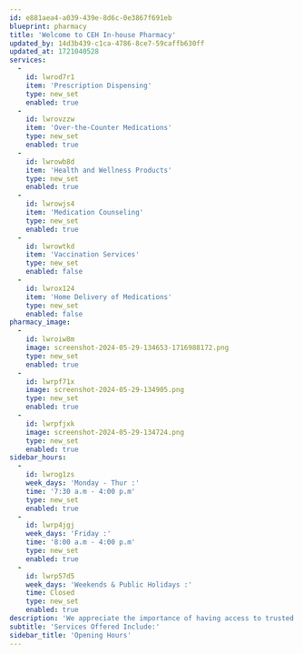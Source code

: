 ```yaml
---
id: e881aea4-a039-439e-8d6c-0e3867f691eb
blueprint: pharmacy
title: 'Welcome to CEH In-house Pharmacy'
updated_by: 14d3b439-c1ca-4786-8ce7-59caffb630ff
updated_at: 1721040528
services:
  -
    id: lwrod7r1
    item: 'Prescription Dispensing'
    type: new_set
    enabled: true
  -
    id: lwrovzzw
    item: 'Over-the-Counter Medications'
    type: new_set
    enabled: true
  -
    id: lwrowb8d
    item: 'Health and Wellness Products'
    type: new_set
    enabled: true
  -
    id: lwrowjs4
    item: 'Medication Counseling'
    type: new_set
    enabled: true
  -
    id: lwrowtkd
    item: 'Vaccination Services'
    type: new_set
    enabled: false
  -
    id: lwrox124
    item: 'Home Delivery of Medications'
    type: new_set
    enabled: false
pharmacy_image:
  -
    id: lwroiw8m
    image: screenshot-2024-05-29-134653-1716988172.png
    type: new_set
    enabled: true
  -
    id: lwrpf71x
    image: screenshot-2024-05-29-134905.png
    type: new_set
    enabled: true
  -
    id: lwrpfjxk
    image: screenshot-2024-05-29-134724.png
    type: new_set
    enabled: true
sidebar_hours:
  -
    id: lwrog1zs
    week_days: 'Monday - Thur :'
    time: '7:30 a.m - 4:00 p.m'
    type: new_set
    enabled: true
  -
    id: lwrp4jgj
    week_days: 'Friday :'
    time: '8:00 a.m - 4:00 p.m'
    type: new_set
    enabled: true
  -
    id: lwrp57d5
    week_days: 'Weekends & Public Holidays :'
    time: Closed
    type: new_set
    enabled: true
description: 'We appreciate the importance of having access to trusted and convenient pharmacy services. It is for this reason that we have a full-fledged pharmacy strategically located within our City Eye Hospital premises. Our Pharmacy is well-stocked with the highest quality pharmaceuticals sourced solely from approved suppliers and manufacturers. We guarantee the utmost safety and efficacy while catering to the varied medication needs of those who walk through our doors. When you visit our Pharmacy, expect to be served by professional, friendly and highly trained staff, committed to helping you find the medications you need to achieve the best possible outcomes for your eye health.'
subtitle: 'Services Offered Include:'
sidebar_title: 'Opening Hours'
---
```

